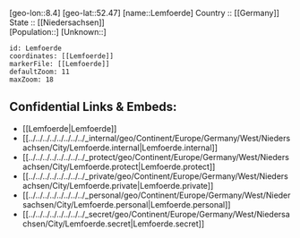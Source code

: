 ﻿---
location: [52.47,8.4] 
mapzoom: [7,12] 
mapmarker: city 
type: City
tags:
- geo/City


SpocWebEntityId: 31931
isDeleted: false
confidential: public

---
[geo-lon::8.4] 
[geo-lat::52.47] 
[name::Lemfoerde] 
Country :: [[Germany]]  
State :: [[Niedersachsen]]  
[Population::] 
[Unknown::] 


```leaflet
id: Lemfoerde
coordinates: [[Lemfoerde]] 
markerFile: [[Lemfoerde]] 
defaultZoom: 11 
maxZoom: 18
```


## Confidential Links & Embeds: 
- [[Lemfoerde|Lemfoerde]]  
- [[../../../../../../../../_internal/geo/Continent/Europe/Germany/West/Niedersachsen/City/Lemfoerde.internal|Lemfoerde.internal]] 
- [[../../../../../../../../_protect/geo/Continent/Europe/Germany/West/Niedersachsen/City/Lemfoerde.protect|Lemfoerde.protect]] 
- [[../../../../../../../../_private/geo/Continent/Europe/Germany/West/Niedersachsen/City/Lemfoerde.private|Lemfoerde.private]] 
- [[../../../../../../../../_personal/geo/Continent/Europe/Germany/West/Niedersachsen/City/Lemfoerde.personal|Lemfoerde.personal]] 
- [[../../../../../../../../_secret/geo/Continent/Europe/Germany/West/Niedersachsen/City/Lemfoerde.secret|Lemfoerde.secret]] 
